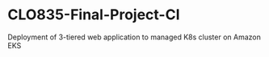# CLO835-Final-Project-CI
Deployment of 3-tiered web application to managed K8s cluster on Amazon EKS
